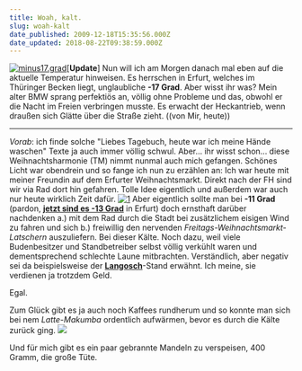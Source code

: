 ```yaml
---
title: Woah, kalt.
slug: woah-kalt
date_published: 2009-12-18T15:35:56.000Z
date_updated: 2018-08-22T09:38:59.000Z
---
```


[![minus17.grad](//picdump.thafaker.de/2009/12/minus17.grad_.png)](http://picdump.thafaker.de/2009/12/minus17.grad_.png)[**Update**] Nun will ich am Morgen danach mal eben auf die aktuelle Temperatur hinweisen. Es herrschen in Erfurt, welches im Thüringer Becken liegt, unglaubliche **-17 Grad**. Aber wisst ihr was? Mein alter BMW sprang perfektiös an, völlig ohne Probleme und das, obwohl er die Nacht im Freien verbringen musste. Es erwacht der Heckantrieb, wenn draußen sich Glätte über die Straße zieht. ((von Mir, heute))

---
*Vorab*: ich finde solche "Liebes Tagebuch, heute war ich meine Hände waschen" Texte ja auch immer völlig schwul. Aber... ihr wisst schon... diese Weihnachtsharmonie (TM) nimmt nunmal auch mich gefangen. Schönes Licht war obendrein und so fange ich nun zu erzählen an: Ich war heute mit meiner Freundin auf dem Erfurter Weihnachtsmarkt. Direkt nach der FH sind wir via Rad dort hin gefahren. Tolle Idee eigentlich und außerdem war auch nur heute wirklich Zeit dafür.
[![1](//picdump.thafaker.de/2009/12/11.jpg)](http://picdump.thafaker.de/2009/12/weihnachtsmarkt_2009.JPG)
Aber eigentlich sollte man bei **-11 Grad** (pardon, **[jetzt sind es -13 Grad](http://picdump.thafaker.de/2009/12/13.grad_.erfurt.png)** in Erfurt) doch ernsthaft darüber nachdenken a.) mit dem Rad durch die Stadt bei zusätzlichem eisigen Wind zu fahren und sich b.) freiwillig den nervenden *Freitags-Weihnachtsmarkt-Latschern* auszuliefern. Bei dieser Kälte. Noch dazu, weil viele Budenbesitzer und Standbetreiber selbst völlig verkühlt waren und dementsprechend schlechte Laune mitbrachten. Verständlich, aber negativ sei da beispielsweise der **[Langosch](http://www.google.de/search?q=Langosch&amp;ie=utf-8&amp;oe=utf-8&amp;aq=t&amp;rls=org.mozilla:de:official&amp;client=firefox-a)**-Stand erwähnt. Ich meine, sie verdienen ja trotzdem Geld.

Egal.

Zum Glück gibt es ja auch noch Kaffees rundherum und so konnte man sich bei nem *Latte-Makumba* ordentlich aufwärmen, bevor es durch die Kälte zurück ging.
![](//picdump.thafaker.de/2009/12/gebrannte-mandeln-Resized.jpg)

Und für mich gibt es ein paar gebrannte Mandeln zu verspeisen, 400 Gramm, die große Tüte.
